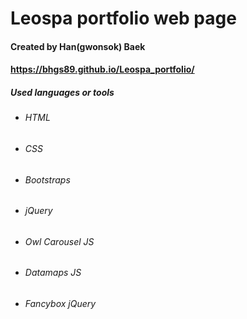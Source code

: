 # Leospa portfolio web page

#### Created by Han(gwonsok) Baek

#### https://bhgs89.github.io/Leospa_portfolio/

##### Used languages or tools

- ###### HTML
- ###### CSS
- ###### Bootstraps
- ###### jQuery
- ###### Owl Carousel JS
- ###### Datamaps JS
- ###### Fancybox jQuery

